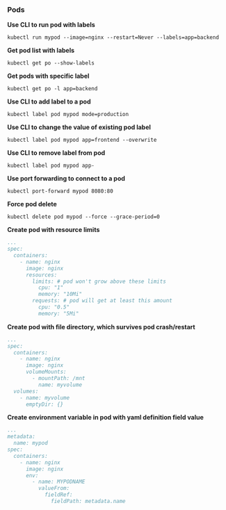 ### Pods

**Use CLI to run pod with labels**

```shell script
kubectl run mypod --image=nginx --restart=Never --labels=app=backend
```

**Get pod list with labels**

```shell script
kubectl get po --show-labels
```

**Get pods with specific label**

```shell script
kubectl get po -l app=backend
```

**Use CLI to add label to a pod**

```shell script
kubectl label pod mypod mode=production
````

**Use CLI to change the value of existing pod label**

```shell script
kubectl label pod mypod app=frontend --overwrite
``` 

**Use CLI to remove label from pod**

```shell script
kubectl label pod mypod app-
```

**Use port forwarding to connect to a pod**

```shell script
kubectl port-forward mypod 8080:80
```

**Force pod delete**

```shell script
kubectl delete pod mypod --force --grace-period=0
````

**Create pod with resource limits**

```yaml
...
spec:
  containers:
    - name: nginx
      image: nginx
      resources:
        limits: # pod won't grow above these limits
          cpu: "1"
          memory: "10Mi"
        requests: # pod will get at least this amount
          cpu: "0.5"
          memory: "5Mi"
```

**Create pod with file directory, which survives pod crash/restart**

```yaml
...
spec:
  containers:
    - name: nginx
      image: nginx
      volumeMounts:
        - mountPath: /mnt
          name: myvolume
  volumes:
    - name: myvolume
      emptyDir: {}
```

**Create environment variable in pod with yaml definition field value**

```yaml
...
metadata:
  name: mypod
spec:
  containers:
    - name: nginx
      image: nginx
      env:
        - name: MYPODNAME
          valueFrom:
            fieldRef:
              fieldPath: metadata.name
```
